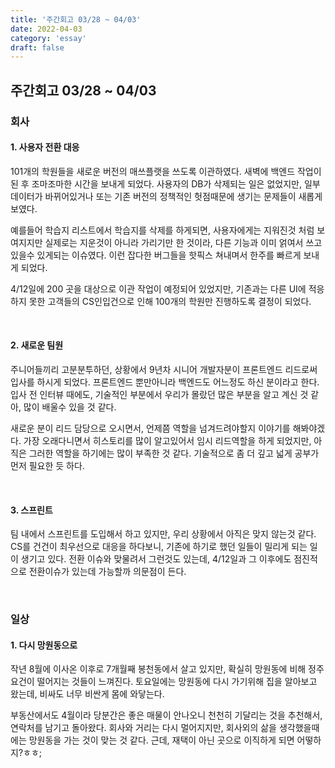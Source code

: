```yaml
---
title: '주간회고 03/28 ~ 04/03'
date: 2022-04-03
category: 'essay'
draft: false
---
```


## 주간회고 03/28 ~ 04/03

### 회사

#### 1. 사용자 전환 대응

101개의 학원들을 새로운 버전의 매쓰플랫을 쓰도록 이관하였다. 새벽에 백엔드 작업이 된 후 조마조마한 시간을 보내게 되었다. 사용자의 DB가 삭제되는 일은 없었지만, 일부 데이터가 바뀌어있거나 또는 기존 버전의 정책적인 헛점때문에 생기는 문제들이 새롭게 보였다.

예를들어 학습지 리스트에서 학습지를 삭제를 하게되면, 사용자에게는 지워진것 처럼 보여지지만 실제로는 지운것이 아니라 가리기만 한 것이라, 다른 기능과 이미 얽여서 쓰고 있을수 있게되는 이슈였다. 이런 잡다한 버그들을 핫픽스 쳐내며서 한주를 빠르게 보내게 되었다.

4/12일에 200 곳을 대상으로 이관 작업이 예정되어 있었지만, 기존과는 다른 UI에 적응하지 못한 고객들의 CS인입건으로 인해 100개의 학원만 진행하도록 결정이 되었다.

<br/>

#### 2. 새로운 팀원

주니어들끼리 고분분투하던, 상황에서 9년차 시니어 개발자분이 프론트엔드 리드로써 입사를 하시게 되었다. 프론트엔드 뿐만아니라 백엔드도 어느정도 하신 분이라고 한다. 입사 전 인터뷰 때에도, 기술적인 부분에서 우리가 몰랐던 많은 부분을 알고 계신 것 같아, 많이 배울수 있을 것 같다.

새로운 분이 리드 담당으로 오시면서, 언제쯤 역할을 넘겨드려야할지 이야기를 해봐야겠다. 가장 오래다니면서 히스토리를 많이 알고있어서 임시 리드역할을 하게 되었지만, 아직은 그러한 역할을 하기에는 많이 부족한 것 같다. 기술적으로 좀 더 깊고 넓게 공부가 먼저 필요한 듯 하다.

<br/>

#### 3. 스프린트

팀 내에서 스프린트를 도입해서 하고 있지만, 우리 상황에서 아직은 맞지 않는것 같다. CS를 건건이 최우선으로 대응을 하다보니, 기존에 하기로 했던 일들이 밀리게 되는 일이 생기고 있다. 전환 이슈와 맞물려서 그런것도 있는데, 4/12일과 그 이후에도 점진적으로 전환이슈가 있는데 가능할까 의문점이 든다.

<br/>

### 일상

#### 1. 다시 망원동으로

작년 8월에 이사온 이후로 7개월째 봉천동에서 살고 있지만, 확실히 망원동에 비해 정주요건이 떨어지는 것들이 느껴진다. 토요일에는 망원동에 다시 가기위해 집을 알아보고 왔는데, 비싸도 너무 비싼게 몸에 와닿는다.

부동산에서도 4월이라 당분간은 좋은 매물이 안나오니 천천히 기달리는 것을 추천해서, 연락처를 남기고 돌아왔다. 회사와 거리는 다시 멀어지지만, 회사외의 삶을 생각했을때에는 망원동을 가는 것이 맞는 것 같다. 근데, 재택이 아닌 곳으로 이직하게 되면 어떻하지?ㅎㅎ;
